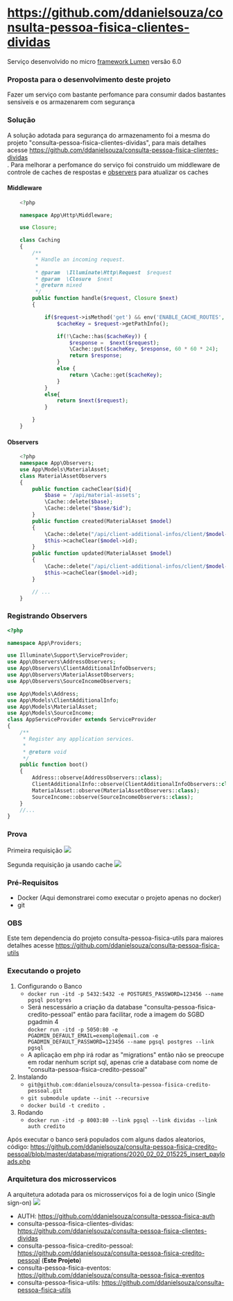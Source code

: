 # https://github.com/ddanielsouza/consulta-pessoa-fisica-clientes-dividas

Serviço desenvolvido no micro <a href="https://lumen.laravel.com/">framework Lumen</a> versão 6.0

### Proposta para o desenvolvimento deste projeto ###
Fazer um serviço com bastante perfomance para consumir dados bastantes sensiveis e os armazenarem com segurança

### Solução ###
A solução adotada para segurança do armazenamento foi a mesma do projeto "consulta-pessoa-fisica-clientes-dividas", para mais detalhes acesse <a href="https://github.com/ddanielsouza/consulta-pessoa-fisica-clientes-dividas">https://github.com/ddanielsouza/consulta-pessoa-fisica-clientes-dividas</a><br>.
Para melhorar a perfomance do serviço foi construido um middleware de controle de caches de respostas e <a href="https://laravel.com/docs/6.x/eloquent#observers">observers</a> para atualizar os caches 

#### Middleware
```PHP
    <?php

    namespace App\Http\Middleware;

    use Closure;

    class Caching
    {
        /**
         * Handle an incoming request.
         *
         * @param  \Illuminate\Http\Request  $request
         * @param  \Closure  $next
         * @return mixed
         */
        public function handle($request, Closure $next)
        {

            if($request->isMethod('get') && env('ENABLE_CACHE_ROUTES', true)){
                $cacheKey = $request->getPathInfo();

                if(!\Cache::has($cacheKey)) {
                    $response =  $next($request);
                    \Cache::put($cacheKey, $response, 60 * 60 * 24);
                    return $response;
                }
                else {
                    return \Cache::get($cacheKey);
                }
            }
            else{
                return $next($request);
            }

        }
    }
```
#### Observers
```PHP
    <?php
    namespace App\Observers;
    use App\Models\MaterialAsset;
    class MaterialAssetObservers
    {
        public function cacheClear($id){
            $base = '/api/material-assets';
            \Cache::delete($base);
            \Cache::delete("$base/$id");
        }
        public function created(MaterialAsset $model)
        {
            \Cache::delete("/api/client-additional-infos/client/$model->client_id/score");
            $this->cacheClear($model->id);
        }
        public function updated(MaterialAsset $model)
        {
            \Cache::delete("/api/client-additional-infos/client/$model->client_id/score");
            $this->cacheClear($model->id);
        }

        // ...
    }
```
### Registrando Observers

```PHP
<?php

namespace App\Providers;

use Illuminate\Support\ServiceProvider;
use App\Observers\AddressObservers;
use App\Observers\ClientAdditionalInfoObservers;
use App\Observers\MaterialAssetObservers;
use App\Observers\SourceIncomeObservers;

use App\Models\Address;
use App\Models\ClientAdditionalInfo;
use App\Models\MaterialAsset;
use App\Models\SourceIncome;
class AppServiceProvider extends ServiceProvider
{
    /**
     * Register any application services.
     *
     * @return void
     */
    public function boot()
    {
        Address::observe(AddressObservers::class);
        ClientAdditionalInfo::observe(ClientAdditionalInfoObservers::class);
        MaterialAsset::observe(MaterialAssetObservers::class);
        SourceIncome::observe(SourceIncomeObservers::class);
    }
    //...
}

```
### Prova
Primeira requisição 
<img src="https://i.pinimg.com/originals/41/e1/b4/41e1b44c4ca5fce614bd2012aa0c034e.png"/>

Segunda requisição ja usando cache
<img src="https://i.pinimg.com/originals/8a/f8/d4/8af8d422996c7a93c2215d3df543e47d.png"/>

### Pré-Requisitos
* Docker (Aqui demonstrarei como executar o projeto apenas no docker)
* git

### OBS
Este tem dependencia do projeto consulta-pessoa-fisica-utils para maiores detalhes acesse <a href="https://github.com/ddanielsouza/consulta-pessoa-fisica-utils">https://github.com/ddanielsouza/consulta-pessoa-fisica-utils</a>

### Executando o projeto

1. Configurando o Banco
    * ```docker run -itd -p 5432:5432 -e POSTGRES_PASSWORD=123456 --name pgsql postgres```
    * Será nescessário a criação da database "consulta-pessoa-fisica-credito-pessoal" então  para facilitar, rode a imagem do SGBD pgadmin 4 <br>
     ``` docker run -itd -p 5050:80 -e PGADMIN_DEFAULT_EMAIL=exemplo@email.com -e PGADMIN_DEFAULT_PASSWORD=123456 --name pgsql postgres --link pgsql ```
    * A aplicação em php irá rodar as "migrations" então não se preocupe em rodar nenhum script sql, apenas crie a database com nome de "consulta-pessoa-fisica-credito-pessoal"
2. Instalando
    * ``` git@github.com:ddanielsouza/consulta-pessoa-fisica-credito-pessoal.git ```
    * ``` git submodule update --init --recursive ```
    * ``` docker build -t credito . ```
3. Rodando
    * ``` docker run -itd -p 8003:80 --link pgsql --link dividas --link auth credito ```
    
Após executar o banco será populados com alguns dados aleatorios, código: https://github.com/ddanielsouza/consulta-pessoa-fisica-credito-pessoal/blob/master/database/migrations/2020_02_02_015225_insert_payloads.php
    
### Arquitetura dos microsservicos
A arquitetura adotada para os microsserviços foi a de login unico (Single sign-on)
<img src="https://i.pinimg.com/originals/72/2d/dc/722ddc85dad8a4cdf783dbc23e660d33.png"/>

* AUTH: <a href="https://github.com/ddanielsouza/consulta-pessoa-fisica-auth">https://github.com/ddanielsouza/consulta-pessoa-fisica-auth</a> 
* consulta-pessoa-fisica-clientes-dividas: <a href="https://github.com/ddanielsouza/consulta-pessoa-fisica-clientes-dividas">https://github.com/ddanielsouza/consulta-pessoa-fisica-clientes-dividas</a> 
* consulta-pessoa-fisica-credito-pessoal: <a href="https://github.com/ddanielsouza/consulta-pessoa-fisica-credito-pessoal">https://github.com/ddanielsouza/consulta-pessoa-fisica-credito-pessoal</a> (<b>Este Projeto</b>)
* consulta-pessoa-fisica-eventos: <a href="https://github.com/ddanielsouza/consulta-pessoa-fisica-eventos">https://github.com/ddanielsouza/consulta-pessoa-fisica-eventos</a>
* consulta-pessoa-fisica-utils: <a href="https://github.com/ddanielsouza/consulta-pessoa-fisica-utils">https://github.com/ddanielsouza/consulta-pessoa-fisica-utils</a>
